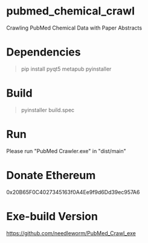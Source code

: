 # pubmed_chemical_crawl
Crawling PubMed Chemical Data with Paper Abstracts

# Dependencies
> pip install pyqt5 metapub pyinstaller
>

# Build
> pyinstaller build.spec
>

# Run
Please run "PubMed Crawler.exe" in "dist/main"

# Donate Ethereum
0x20B65F0C4027345163f0A4Ee9f9d6Dd39ec957A6

# Exe-build Version
https://github.com/needleworm/PubMed_Crawl_exe

